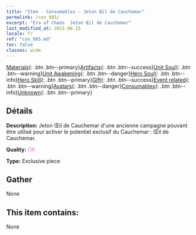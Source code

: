 ```yaml
---
title: "Item - Consumables - Jeton Œil de Cauchemar"
permalink: /con_985/
excerpt: "Era of Chaos  Jeton Œil de Cauchemar"
last_modified_at: 2021-06-15
locale: fr
ref: "con_985.md"
toc: false
classes: wide
---
```

 [Materials](/ItemsFR/){: .btn .btn--primary}[Artifacts](/ItemsFR/Artifacts/){: .btn .btn--success}[Unit Soul](/ItemsFR/UnitSoul/){: .btn .btn--warning}[Unit Awakening](/ItemsFR/UnitAwakening/){: .btn .btn--danger}[Hero Soul](/ItemsFR/HeroSoul/){: .btn .btn--info}[Hero Skill](/ItemsFR/HeroSkill/){: .btn .btn--primary}[Gift](/ItemsFR/Gift/){: .btn .btn--success}[Event related](/ItemsFR/Events/){: .btn .btn--warning}[Avatars](/ItemsFR/Avatars/){: .btn .btn--danger}[Consumables](/ItemsFR/Consumables/){: .btn .btn--info}[Unknown](/ItemsFR/Unknown/){: .btn .btn--primary}

## Détails
 **Description:** Jeton Œil de Cauchemar d'une ancienne campagne pouvant être utilisé pour activer le potentiel exclusif du Cauchemar : Œil de Cauchemar.

 **Quality:** <span style="color: #DA70D6">OK</span>

 **Type:** Exclusive piece

## Gather

  None

## This item contains:

  None

